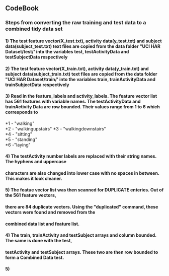 ## CodeBook

### Steps from converting the raw training and test data to a combined tidy data set

#### 1) The test feature vector(X_test.txt), activity data(y_test.txt) and subject data(subject_test.txt) text files are copied from the data folder "UCI HAR Dataset/test/' into the variables test, testActivityData and testSubjectData respectively

#### 2) The test feature vector(X_train.txt), activity data(y_train.txt) and subject data(subject_train.txt) text files are copied from the data folder "UCI HAR Dataset/train/' into the variables train, trainActivityData and trainSubjectData respectively
  
#### 3)  Read in the feature_labels and activity_labels. The feature vector list has 561 features with variable names. The testActivityData and trainActivity Data are row bounded. Their values range from 1 to 6 which corresponds to
*1 - "walking"  
*2 - "walkingupstairs" 
*3 - "walkingdownstairs"  
*4 - "sitting"     
*5 - "standing"           
*6 -"laying"

####  4) The testActivity number labels are replaced with their string names. The hyphens and uppercase 
####     characters are also changed into lower case with no spaces in between. This makes it look cleaner.

####  5) The featue vector list was then scanned for DUPLICATE enteries. Out of the 561 feature vectors, 
####     there are 84 duplicate vectors. Using the "duplicated" command, these vectors were found and removed from the
####     combined data list and feature list.







#### 4) The train, trainActivity and testSubject arrays and column bounded. The same is done with the test, 
####     testActivity and testSubject arrays. These two are then row bounded to form a Combined Data test.

#### 5)
